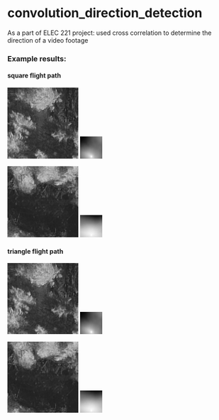 # convolution_direction_detection

As a part of ELEC 221 project:
used cross correlation to determine the direction of a video footage

### Example results:

#### square flight path
![](assets/tree-cover-square-path-0.gif) ![](outputs/test_s_0.gif)

![](assets/tree-cover-square-path-1.gif) ![](outputs/test_s_1.gif)

#### triangle flight path
![](assets/tree-cover-triangle-path-0.gif) ![](outputs/test_t_0.gif)

![](assets/tree-cover-triangle-path-1.gif) ![](outputs/test_t_1.gif)
